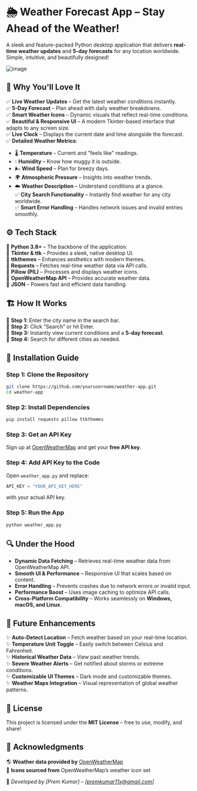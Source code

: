 # 🌦️ Weather Forecast App – Stay Ahead of the Weather!  

A sleek and feature-packed Python desktop application that delivers **real-time weather updates** and **5-day forecasts** for any location worldwide. Simple, intuitive, and beautifully designed!  

![image](https://github.com/user-attachments/assets/039c99df-42b3-4c88-9870-14dc9737dd7b)

 

## 🌟 Why You'll Love It  

✅ **Live Weather Updates** – Get the latest weather conditions instantly.  
✅ **5-Day Forecast** – Plan ahead with daily weather breakdowns.  
✅ **Smart Weather Icons** – Dynamic visuals that reflect real-time conditions.  
✅ **Beautiful & Responsive UI** – A modern Tkinter-based interface that adapts to any screen size.  
✅ **Live Clock** – Displays the current date and time alongside the forecast.  
✅ **Detailed Weather Metrics**:  
   - 🌡️ **Temperature** – Current and "feels like" readings.  
   - 💧 **Humidity** – Know how muggy it is outside.  
   - 🌬️ **Wind Speed** – Plan for breezy days.  
   - 🌍 **Atmospheric Pressure** – Insights into weather trends.  
   - ☁️ **Weather Description** – Understand conditions at a glance.  
✅ **City Search Functionality** – Instantly find weather for any city worldwide.  
✅ **Smart Error Handling** – Handles network issues and invalid entries smoothly.  


## ⚙️ Tech Stack  

🔹 **Python 3.8+** – The backbone of the application.  
🔹 **Tkinter & ttk** – Provides a sleek, native desktop UI.  
🔹 **ttkthemes** – Enhances aesthetics with modern themes.  
🔹 **Requests** – Fetches real-time weather data via API calls.  
🔹 **Pillow (PIL)** – Processes and displays weather icons.  
🔹 **OpenWeatherMap API** – Provides accurate weather data.  
🔹 **JSON** – Powers fast and efficient data handling.  



## 🏗️ How It Works  

🔹 **Step 1:** Enter the city name in the search bar.  
🔹 **Step 2:** Click “Search” or hit Enter.  
🔹 **Step 3:** Instantly view current conditions and a **5-day forecast**.  
🔹 **Step 4:** Search for different cities as needed.  



## 🚀 Installation Guide  

### Step 1: Clone the Repository  
```bash
git clone https://github.com/yourusername/weather-app.git
cd weather-app
```
### Step 2: Install Dependencies  
```bash
pip install requests pillow ttkthemes
```
### Step 3: Get an API Key  
Sign up at [OpenWeatherMap](https://openweathermap.org/api) and get your **free API key**.  

### Step 4: Add API Key to the Code  
Open `weather_app.py` and replace:  
```python
API_KEY = "YOUR_API_KEY_HERE"
```
with your actual API key.  
### Step 5: Run the App  
```bash
python weather_app.py
```

## 🔍 Under the Hood  

- **Dynamic Data Fetching** – Retrieves real-time weather data from OpenWeatherMap API.  
- **Smooth UI & Performance** – Responsive UI that scales based on content.  
- **Error Handling** – Prevents crashes due to network errors or invalid input.  
- **Performance Boost** – Uses image caching to optimize API calls.  
- **Cross-Platform Compatibility** – Works seamlessly on **Windows, macOS, and Linux**.  


## 🔮 Future Enhancements  

✨ **Auto-Detect Location** – Fetch weather based on your real-time location.  
✨ **Temperature Unit Toggle** – Easily switch between Celsius and Fahrenheit.  
✨ **Historical Weather Data** – View past weather trends.  
✨ **Severe Weather Alerts** – Get notified about storms or extreme conditions.  
✨ **Customizable UI Themes** – Dark mode and customizable themes.  
✨ **Weather Maps Integration** – Visual representation of global weather patterns.  
 

## 📜 License  

This project is licensed under the **MIT License** – free to use, modify, and share!  

## 🙌 Acknowledgments  

🌎 **Weather data provided by** [OpenWeatherMap](https://openweathermap.org/)  
🎨 **Icons sourced from** OpenWeatherMap’s weather icon set  


🚀 *Developed by [Prem Kumar] – [premkumar11x@gmail.com]*  
